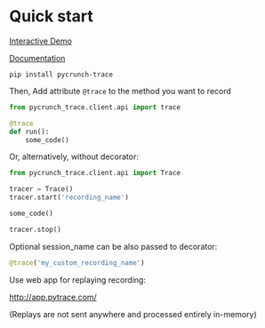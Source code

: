# Quick start


[Interactive Demo](https://app.pytrace.com/?open=v0.1-interactive-demo)

[Documentation](https://pytrace.com)

`pip install pycrunch-trace`

Then, Add attribute `@trace` to the method you want to record

```python
from pycrunch_trace.client.api import trace

@trace
def run():
    some_code()
```

Or, alternatively, without decorator:

```python
from pycrunch_trace.client.api import Trace

tracer = Trace()
tracer.start('recording_name')

some_code()

tracer.stop()
```

Optional session_name can be also passed to decorator:
```python
@trace('my_custom_recording_name')
``` 

Use web app for replaying recording:

http://app.pytrace.com/

(Replays are not sent anywhere and processed entirely in-memory)

